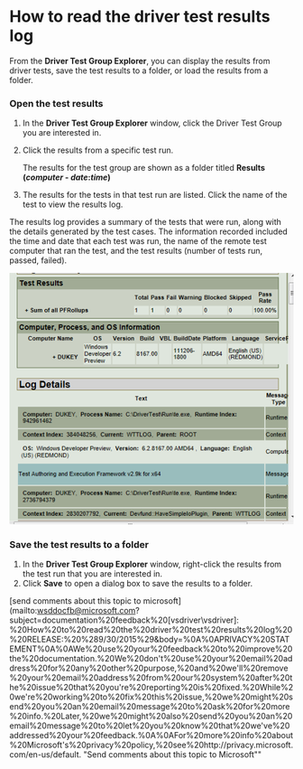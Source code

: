 How to read the driver test results log
=======================================

From the **Driver Test Group Explorer**, you can display the results from driver tests, save the test results to a folder, or load the results from a folder.

### <span id="Open_the_test_results"></span><span id="open_the_test_results"></span><span id="OPEN_THE_TEST_RESULTS"></span>Open the test results

1.  In the **Driver Test Group Explorer** window, click the Driver Test Group you are interested in.
2.  Click the results from a specific test run.

    The results for the test group are shown as a folder titled **Results (***computer* **-** *date***:***time***)**

3.  The results for the tests in that test run are listed. Click the name of the test to view the results log.

The results log provides a summary of the tests that were run, along with the details generated by the test cases. The information recorded included the time and date that each test was run, the name of the remote test computer that ran the test, and the test results (number of tests run, passed, failed).

![The Test Results window provides a summary of the tests that were run along with the details of each test case.](images/ert_test_results.png)

### <span id="Save_the_test_results_to_a_folder"></span><span id="save_the_test_results_to_a_folder"></span><span id="SAVE_THE_TEST_RESULTS_TO_A_FOLDER"></span>Save the test results to a folder

1.  In the **Driver Test Group Explorer** window, right-click the results from the test run that you are interested in.
2.  Click **Save** to open a dialog box to save the results to a folder.





[send comments about this topic to microsoft](mailto:wsddocfb@microsoft.com?subject=documentation%20feedback%20[vsdriver\vsdriver]: %20How%20to%20read%20the%20driver%20test%20results%20log%20%20RELEASE:%20%289/30/2015%29&body=%0A%0APRIVACY%20STATEMENT%0A%0AWe%20use%20your%20feedback%20to%20improve%20the%20documentation.%20We%20don't%20use%20your%20email%20address%20for%20any%20other%20purpose,%20and%20we'll%20remove%20your%20email%20address%20from%20our%20system%20after%20the%20issue%20that%20you're%20reporting%20is%20fixed.%20While%20we're%20working%20to%20fix%20this%20issue,%20we%20might%20send%20you%20an%20email%20message%20to%20ask%20for%20more%20info.%20Later,%20we%20might%20also%20send%20you%20an%20email%20message%20to%20let%20you%20know%20that%20we've%20addressed%20your%20feedback.%0A%0AFor%20more%20info%20about%20Microsoft's%20privacy%20policy,%20see%20http://privacy.microsoft.com/en-us/default. "Send comments about this topic to Microsoft""
<!--HONumber=Jan16_HO2-->
